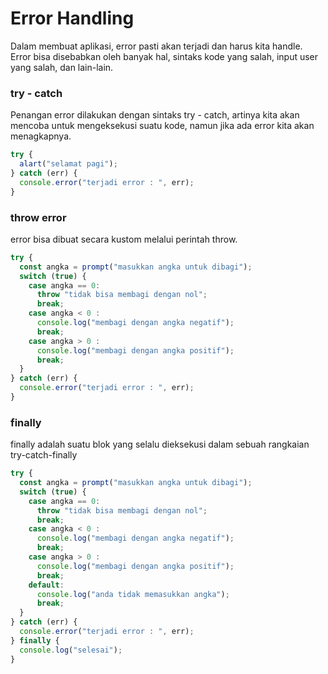 # Error Handling

Dalam membuat aplikasi, error pasti akan terjadi dan harus kita handle. Error bisa disebabkan oleh banyak hal, sintaks kode yang salah, input user yang salah, dan lain-lain.

### try - catch

Penangan error dilakukan dengan sintaks try - catch, artinya kita akan mencoba untuk mengeksekusi suatu kode, namun jika ada error kita akan menagkapnya.

```javascript
try {
  alart("selamat pagi");
} catch (err) {
  console.error("terjadi error : ", err);
}
```

### throw error

error bisa dibuat secara kustom melalui perintah throw.

```javascript
try {
  const angka = prompt("masukkan angka untuk dibagi");
  switch (true) {
    case angka == 0:
      throw "tidak bisa membagi dengan nol";
      break;
    case angka < 0 :
      console.log("membagi dengan angka negatif");
      break;
    case angka > 0 :
      console.log("membagi dengan angka positif");  
      break;
  }
} catch (err) {
  console.error("terjadi error : ", err);
}
```

### finally

finally adalah suatu blok yang selalu dieksekusi dalam sebuah rangkaian try-catch-finally

```javascript
try {
  const angka = prompt("masukkan angka untuk dibagi");
  switch (true) {
    case angka == 0:
      throw "tidak bisa membagi dengan nol";
      break;
    case angka < 0 :
      console.log("membagi dengan angka negatif");
      break;
    case angka > 0 :
      console.log("membagi dengan angka positif");  
      break;
    default:
      console.log("anda tidak memasukkan angka");
      break;
  }
} catch (err) {
  console.error("terjadi error : ", err);
} finally {
  console.log("selesai");
}
```

